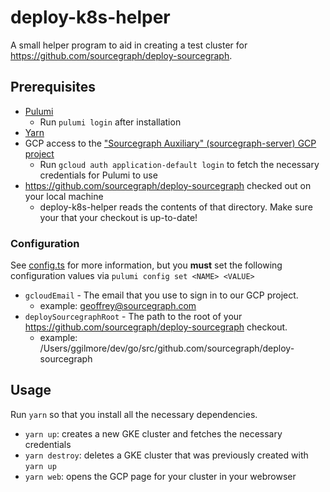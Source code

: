 # deploy-k8s-helper 

A small helper program to aid in creating a test cluster for https://github.com/sourcegraph/deploy-sourcegraph. 

## Prerequisites 

- [Pulumi](https://pulumi.io/quickstart/install.html)
    - Run `pulumi login` after installation
- [Yarn](https://yarnpkg.com/en/)
- GCP access to the ["Sourcegraph Auxiliary" (sourcegraph-server) GCP project](https://console.cloud.google.com/kubernetes/list?project=sourcegraph-server)
    - Run `gcloud auth application-default login` to fetch the necessary credentials for Pulumi to use 
- https://github.com/sourcegraph/deploy-sourcegraph checked out on your local machine
    - deploy-k8s-helper reads the contents of that directory. Make sure your that your checkout is up-to-date!

### Configuration

See [config.ts](config.ts) for more information, but you **must** set the following configuration values via `pulumi config set <NAME> <VALUE>`

- `gcloudEmail` -  The email that you use to sign in to our GCP project.
    - example: geoffrey@sourcegraph.com
- `deploySourcegraphRoot` - The path to the root of your https://github.com/sourcegraph/deploy-sourcegraph checkout.
    - example: /Users/ggilmore/dev/go/src/github.com/sourcegraph/deploy-sourcegraph

## Usage 

Run `yarn` so that you install all the necessary dependencies. 

- `yarn up`: creates a new GKE cluster and fetches the necessary credentials
- `yarn destroy`: deletes a GKE cluster that was previously created with `yarn up`
- `yarn web`: opens the GCP page for your cluster in your webrowser
